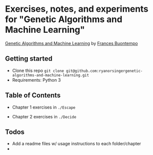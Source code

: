 # Exercises, notes, and experiments for "Genetic Algorithms and Machine Learning"

[Genetic Algorithms and Machine Learning](https://pragprog.com/book/fbmach/genetic-algorithms-and-machine-learning-for-programmers) by [Frances Buontempo](https://about.me/frances_buontempo)

## Getting started

- Clone this repo `git clone git@github.com:ryanorsingergenetic-algorithms-and-machine-learning.git`
- Requirements: Python 3

## Table of Contents

- Chapter 1 exercises in `./Escape` 

- Chapter 2 exercises in `./Decide`



## Todos

- Add a readme files w/ usage instructions to each folder/chapter
- 